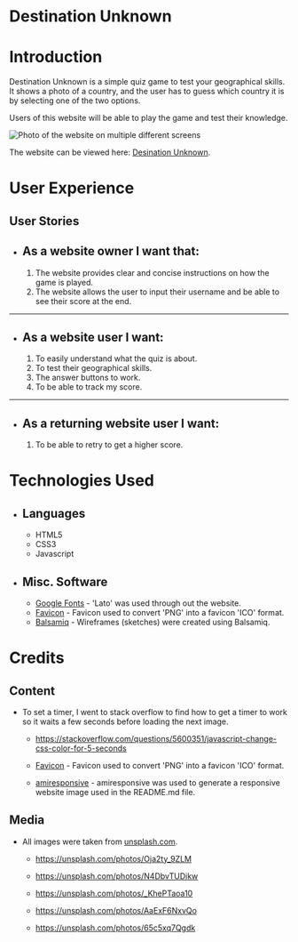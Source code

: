 Destination Unknown
=


Introduction
=
Destination Unknown is a simple quiz game to test your geographical skills. It shows a photo of a country,
and the user has to guess which country it is by selecting one of the two options.


Users of this website will be able to play the game and test their knowledge. 


![Photo of the website on multiple different screens](#)

The website can be viewed here: [Desination Unknown](https://rinalds98.github.io/destination-unknown/ "Destination Unknown").

User Experience
=
## **User Stories**
- ## **As a website owner I want that:**

    1. The website provides clear and concise instructions on how the game is played.
    2. The website allows the user to input their username and be able to see their score at the end.
------

- ## **As a website user I want:**
    1. To easily understand what the quiz is about.
    2. To test their geographical skills.
    3. The answer buttons to work.
    4. To be able to track my score.
 ------

- ## **As a returning website user I want:**
    1. To be able to retry to get a higher score.

Technologies Used
=

- ## Languages
    - HTML5
    - CSS3
    - Javascript

- ## Misc. Software
    - [Google Fonts](https://fonts.google.com/ "googlefonts") - 'Lato' was used through out the website.
    - [Favicon](https://Favicon.io/ "Favicon") - Favicon used to convert 'PNG' into a favicon 'ICO' format.
    - [Balsamiq](https://Balsamiq.com/ "Balsamiq") - Wireframes (sketches) were created using Balsamiq.

Credits
=

## **Content**
- To set a timer, I went to stack overflow to find how to get a timer to work so it waits a few seconds before loading the next image.
    - https://stackoverflow.com/questions/5600351/javascript-change-css-color-for-5-seconds

    - [Favicon](https://Favicon.io/ "Favicon") - Favicon used to convert 'PNG' into a favicon 'ICO' format.
    - [amiresponsive](https://ui.dev/amiresponsive "amiresponsive") - amiresponsive was used to generate a responsive website image used in the README.md file. 

## **Media**

- All images were taken from [unsplash.com](https://unsplash.com/ "unsplash.com").

    - https://unsplash.com/photos/Oja2ty_9ZLM

    - https://unsplash.com/photos/N4DbvTUDikw

    - https://unsplash.com/photos/_KhePTaoa10

    - https://unsplash.com/photos/AaExF6NxvQo

    - https://unsplash.com/photos/65c5xq7Qgdk